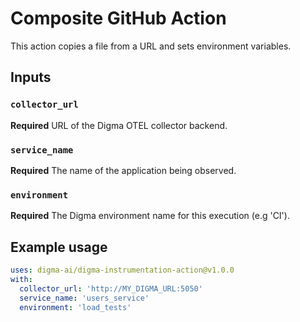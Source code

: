 # Composite GitHub Action

This action copies a file from a URL and sets environment variables.

## Inputs

### `collector_url`

**Required** URL of the Digma OTEL collector backend.

### `service_name`

**Required** The name of the application being observed.

### `environment`

**Required** The Digma environment name for this execution (e.g 'CI').

## Example usage

```yaml
uses: digma-ai/digma-instrumentation-action@v1.0.0
with:
  collector_url: 'http://MY_DIGMA_URL:5050'
  service_name: 'users_service'
  environment: 'load_tests'
